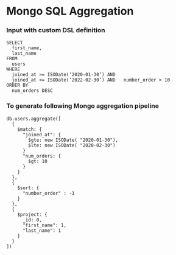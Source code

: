 # Mongo SQL Aggregation

### Input with custom DSL definition

```
SELECT
  first_name,
  last_name
FROM
  users
WHERE 
  joined_at >= ISODate(‘2020-01-30’) AND
  joined_at <= ISODate(‘2022-02-30’) AND   number_order > 10
ORDER BY
  num_orders DESC
```

### To generate following Mongo aggregation pipeline

```
db.users.aggregate([
  {
    $match: {
      "joined_at": {
        $gte: new ISODate( "2020-01-30"),
        $lte: new ISODate( "2020-02-30")
      }
      "num_orders: {
        $gt: 10
      }
    }
  },
  {
    $sort: {
      "number_order" : -1
    }
  },
  {
    $project: {
      _id: 0,
      "first_name": 1,
      "last_name": 1
    }
  }
])
```
